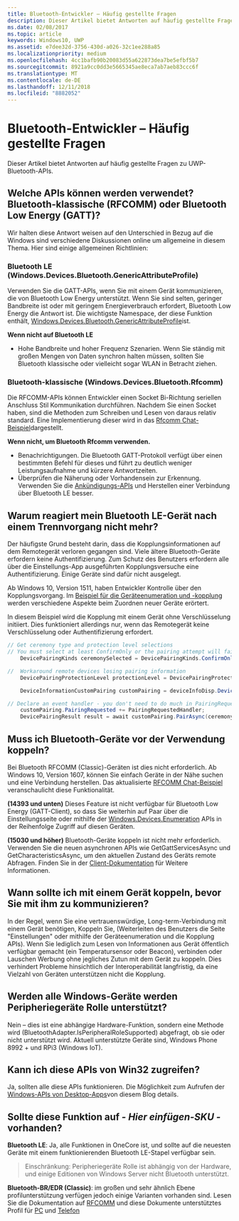 ```yaml
---
title: Bluetooth-Entwickler – Häufig gestellte Fragen
description: Dieser Artikel bietet Antworten auf häufig gestellte Fragen zu den UWP-Bluetooth-APIs.
ms.date: 02/08/2017
ms.topic: article
keywords: Windows10, UWP
ms.assetid: e7dee32d-3756-430d-a026-32c1ee288a85
ms.localizationpriority: medium
ms.openlocfilehash: 4cc1bafb90b20083d55a622873dea7be5efbf5b7
ms.sourcegitcommit: 8921a9cc0dd3e5665345ae8eca7ab7aeb83ccc6f
ms.translationtype: MT
ms.contentlocale: de-DE
ms.lasthandoff: 12/11/2018
ms.locfileid: "8882052"
---
```

# <a name="bluetooth-developer-faq"></a>Bluetooth-Entwickler – Häufig gestellte Fragen

Dieser Artikel bietet Antworten auf häufig gestellte Fragen zu UWP-Bluetooth-APIs.

## <a name="what-apis-do-i-use-bluetooth-classic-rfcomm-or-bluetooth-low-energy-gatt"></a>Welche APIs können werden verwendet? Bluetooth-klassische (RFCOMM) oder Bluetooth Low Energy (GATT)?
Wir halten diese Antwort weisen auf den Unterschied in Bezug auf die Windows sind verschiedene Diskussionen online um allgemeine in diesem Thema. Hier sind einige allgemeinen Richtlinien:

### <a name="bluetooth-le-windowsdevicesbluetoothgenericattributeprofile"></a>Bluetooth LE (Windows.Devices.Bluetooth.GenericAttributeProfile)

Verwenden Sie die GATT-APIs, wenn Sie mit einem Gerät kommunizieren, die von Bluetooth Low Energy unterstützt. Wenn Sie sind selten, geringer Bandbreite ist oder mit geringem Energieverbrauch erfordert, Bluetooth Low Energy die Antwort ist. Die wichtigste Namespace, der diese Funktion enthält, [Windows.Devices.Bluetooth.GenericAttributeProfile](https://docs.microsoft.com/en-us/uwp/api/Windows.Devices.Bluetooth.GenericAttributeProfile)ist. 

**Wenn nicht auf Bluetooth LE**
- Hohe Bandbreite und hoher Frequenz Szenarien. Wenn Sie ständig mit großen Mengen von Daten synchron halten müssen, sollten Sie Bluetooth klassische oder vielleicht sogar WLAN in Betracht ziehen. 

### <a name="bluetooth-classic-windowsdevicesbluetoothrfcomm"></a>Bluetooth-klassische (Windows.Devices.Bluetooth.Rfcomm)

Die RFCOMM-APIs können Entwickler einen Socket Bi-Richtung seriellen Anschluss Stil Kommunikation durchführen. Nachdem Sie einen Socket haben, sind die Methoden zum Schreiben und Lesen von daraus relativ standard. Eine Implementierung dieser wird in das [Rfcomm Chat-Beispiel](https://github.com/Microsoft/Windows-universal-samples/tree/dev/Samples/BluetoothRfcommChat)dargestellt. 

**Wenn nicht, um Bluetooth Rfcomm verwenden.** 
- Benachrichtigungen. Die Bluetooth GATT-Protokoll verfügt über einen bestimmten Befehl für dieses und führt zu deutlich weniger Leistungsaufnahme und kürzere Antwortzeiten. 
- Überprüfen die Näherung oder Vorhandensein zur Erkennung. Verwenden Sie die [Ankündigungs-APIs](https://docs.microsoft.com/en-us/uwp/api/windows.devices.bluetooth.advertisement) und Herstellen einer Verbindung über Bluetooth LE besser. 


## <a name="why-does-my-bluetooth-le-device-stop-responding-after-a-disconnect"></a>Warum reagiert mein Bluetooth LE-Gerät nach einem Trennvorgang nicht mehr?

Der häufigste Grund besteht darin, dass die Kopplungsinformationen auf dem Remotegerät verloren gegangen sind. Viele ältere Bluetooth-Geräte erfordern keine Authentifizierung. Zum Schutz des Benutzers erfordern alle über die Einstellungs-App ausgeführten Kopplungsversuche eine Authentifizierung. Einige Geräte sind dafür nicht ausgelegt. 

Ab Windows 10, Version 1511, haben Entwickler Kontrolle über den Kopplungsvorgang. Im [Beispiel für die Geräteenumeration und -kopplung](https://github.com/Microsoft/Windows-universal-samples/tree/master/Samples/DeviceEnumerationAndPairing) werden verschiedene Aspekte beim Zuordnen neuer Geräte erörtert.

In diesem Beispiel wird die Kopplung mit einem Gerät ohne Verschlüsselung initiiert. Dies funktioniert allerdings nur, wenn das Remotegerät keine Verschlüsselung oder Authentifizierung erfordert.

```csharp
// Get ceremony type and protection level selections
// You must select at least ConfirmOnly or the pairing attempt will fail
    DevicePairingKinds ceremonySelected = DevicePairingKinds.ConfirmOnly;

//  Workaround remote devices losing pairing information
    DevicePairingProtectionLevel protectionLevel = DevicePairingProtectionLevel.None

    DeviceInformationCustomPairing customPairing = deviceInfoDisp.DeviceInformation.Pairing.Custom;

// Declare an event handler - you don't need to do much in PairingRequestedHandler since the ceremony is "None"
    customPairing.PairingRequested += PairingRequestedHandler;
    DevicePairingResult result = await customPairing.PairAsync(ceremonySelected, protectionLevel);
```

## <a name="do-i-have-to-pair-bluetooth-devices-before-using-them"></a>Muss ich Bluetooth-Geräte vor der Verwendung koppeln?

Bei Bluetooth RFCOMM (Classic)-Geräten ist dies nicht erforderlich. Ab Windows 10, Version 1607, können Sie einfach Geräte in der Nähe suchen und eine Verbindung herstellen. Das aktualisierte [RFCOMM Chat-Beispiel](https://github.com/Microsoft/Windows-universal-samples/tree/dev/Samples/BluetoothRfcommChat) veranschaulicht diese Funktionalität. 

**(14393 und unten)** Dieses Feature ist nicht verfügbar für Bluetooth Low Energy (GATT-Client), so dass Sie weiterhin auf Paar über die Einstellungsseite oder mithilfe der [Windows.Devices.Enumeration](https://msdn.microsoft.com/en-us/library/windows/apps/windows.devices.enumeration.aspx) APIs in der Reihenfolge Zugriff auf diesen Geräten.

**(15030 und höher)** Bluetooth-Geräte koppeln ist nicht mehr erforderlich. Verwenden Sie die neuen asynchronen APIs wie GetGattServicesAsync und GetCharacteristicsAsync, um den aktuellen Zustand des Geräts remote Abfragen. Finden Sie in der [Client-Dokumentation](gatt-client.md) für Weitere Informationen. 

## <a name="when-should-i-pair-with-a-device-before-communicating-with-it"></a>Wann sollte ich mit einem Gerät koppeln, bevor Sie mit ihm zu kommunizieren?
In der Regel, wenn Sie eine vertrauenswürdige, Long-term-Verbindung mit einem Gerät benötigen, Koppeln Sie, (Weiterleiten des Benutzers die Seite "Einstellungen" oder mithilfe der Geräteenumeration und die Kopplung APIs). Wenn Sie lediglich zum Lesen von Informationen aus Gerät öffentlich verfügbar gemacht (ein Temperatursensor oder Beacon), verbinden oder Lauschen Werbung ohne jegliches Zutun mit dem Gerät zu koppeln. Dies verhindert Probleme hinsichtlich der Interoperabilität langfristig, da eine Vielzahl von Geräten unterstützen nicht die Kopplung. 

## <a name="do-all-windows-devices-support-peripheral-role"></a>Werden alle Windows-Geräte werden Peripheriegeräte Rolle unterstützt?

Nein – dies ist eine abhängige Hardware-Funktion, sondern eine Methode wird (BluetoothAdapter.IsPeripheralRoleSupported) abgefragt, ob sie oder nicht unterstützt wird.  Aktuell unterstützte Geräte sind, Windows Phone 8992 + und RPi3 (Windows IoT). 

## <a name="can-i-access-these-apis-from-win32"></a>Kann ich diese APIs von Win32 zugreifen?

Ja, sollten alle diese APIs funktionieren. Die Möglichkeit zum Aufrufen der [Windows-APIs von Desktop-Apps](https://blogs.windows.com/buildingapps/2017/01/25/calling-windows-10-apis-desktop-application/)von diesem Blog details. 
## <a name="is-this-functionality-supposed-to-exist-on--insert-sku-here-"></a>Sollte diese Funktion auf *- Hier einfügen-SKU -* vorhanden?

**Bluetooth LE**: Ja, alle Funktionen in OneCore ist, und sollte auf die neuesten Geräte mit einem funktionierenden Bluetooth LE-Stapel verfügbar sein. 
> Einschränkung: Peripheriegeräte Rolle ist abhängig von der Hardware, und einige Editionen von Windows Server nicht Bluetooth unterstützt. 

**Bluetooth-BR/EDR (Classic)**: im großen und sehr ähnlich Ebene profilunterstützung verfügen jedoch einige Varianten vorhanden sind. Lesen Sie die Dokumentation auf [RFCOMM](send-or-receive-files-with-rfcomm.md) und diese Dokumente unterstütztes Profil für [PC](https://support.microsoft.com/en-us/help/10568/windows-10-supported-bluetooth-profiles) und [Telefon](https://support.microsoft.com/en-us/help/10569/windows-10-mobile-supported-bluetooth-profiles)


